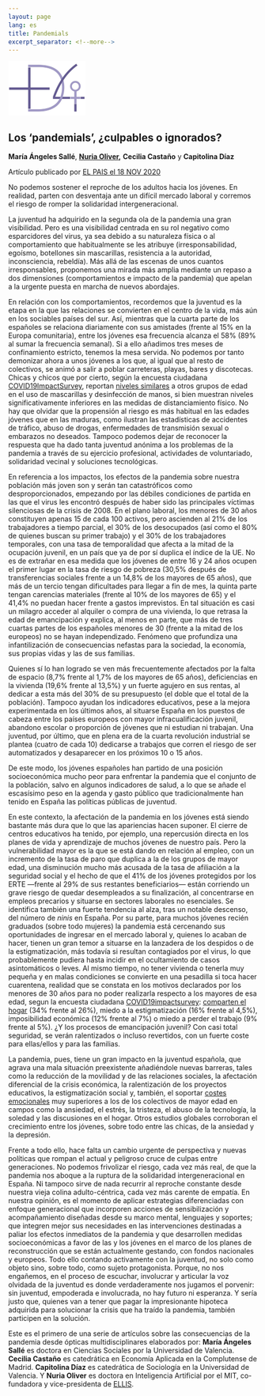 ```yaml
---
layout: page
lang: es
title: Pandemials 
excerpt_separator: <!--more-->
---
```


<img src="../assets/logomasdecuatro.png" alt="logomasdecuatro" style="zoom:25%;" />

## **Los ‘pandemials’, ¿culpables o ignorados?**

**María Ángeles Sallé**, **[Nuria Oliver](https://nuriaoliver.com),** **Cecilia Castaño** y **Capitolina Díaz** 

Artículo publicado por [EL PAIS el 18 NOV 2020](https://elpais.com/hemeroteca/2020-11-18/) 

No podemos sostener el reproche de los adultos hacia los jóvenes. En realidad, parten con desventaja ante un difícil mercado laboral y corremos el riesgo de romper la solidaridad intergeneracional. <!--more-->

La juventud ha adquirido en la segunda ola de la pandemia una gran visibilidad. Pero es una visibilidad centrada en su rol negativo como esparcidores del virus, ya sea debido a su naturaleza física o al comportamiento que habitualmente se les atribuye (irresponsabilidad, egoísmo, botellones sin mascarillas, resistencia a la autoridad, inconsciencia, rebeldía). Más allá de las escenas de unos cuantos irresponsables, proponemos una mirada más amplia mediante un repaso a dos dimensiones (comportamientos e impacto de la pandemia) que apelan a la urgente puesta en marcha de nuevos abordajes.

En relación con los comportamientos, recordemos que la juventud es la etapa en la que las relaciones se convierten en el centro de la vida, más aún en los sociables países del sur. Así, mientras que la cuarta parte de los españoles se relaciona diariamente con sus amistades (frente al 15% en la Europa comunitaria), entre los jóvenes esa frecuencia alcanza el 58% (89% al sumar la frecuencia semanal). Si a ello añadimos tres meses de confinamiento estricto, tenemos la mesa servida. No podemos por tanto demonizar ahora a unos jóvenes a los que, al igual que al resto de colectivos, se animó a salir a poblar carreteras, playas, bares y discotecas. Chicas y chicos que por cierto, según la encuesta ciudadana [COVID19ImpactSurvey](https://covid19impactsurvey.org), reportan [niveles similares](https://ellisalicante.org/es/covid19impactsurvey) a otros grupos de edad en el uso de mascarillas y desinfección de manos, si bien muestran niveles significativamente inferiores en las medidas de distanciamiento físico. No hay que olvidar que la propensión al riesgo es más habitual en las edades jóvenes que en las maduras, como ilustran las estadísticas de accidentes de tráfico, abuso de drogas, enfermedades de transmisión sexual o embarazos no deseados. Tampoco podemos dejar de reconocer la respuesta que ha dado tanta juventud anónima a los problemas de la pandemia a través de su ejercicio profesional, actividades de voluntariado, solidaridad vecinal y soluciones tecnológicas.

En referencia a los impactos, los efectos de la pandemia sobre nuestra población más joven son y serán tan catastróficos como desproporcionados, empezando por las débiles condiciones de partida en las que el virus les encontró después de haber sido las principales víctimas silenciosas de la crisis de 2008. En el plano laboral, los menores de 30 años constituyen apenas 15 de cada 100 activos, pero ascienden al 21% de los trabajadores a tiempo parcial, el 30% de los desocupados (así como el 80% de quienes buscan su primer trabajo) y el 30% de los trabajadores temporales, con una tasa de temporalidad que afecta a la mitad de la ocupación juvenil, en un país que ya de por sí duplica el índice de la UE. No es de extrañar en esa medida que los jóvenes de entre 16 y 24 años ocupen el primer lugar en la tasa de riesgo de pobreza (30,5% después de transferencias sociales frente a un 14,8% de los mayores de 65 años), que más de un tercio tengan dificultades para llegar a fin de mes, la quinta parte tengan carencias materiales (frente al 10% de los mayores de 65) y el 41,4% no puedan hacer frente a gastos imprevistos. En tal situación es casi un milagro acceder al alquiler o compra de una vivienda, lo que retrasa la edad de emancipación y explica, al menos en parte, que más de tres cuartas partes de los españoles menores de 30 (frente a la mitad de los europeos) no se hayan independizado. Fenómeno que profundiza una infantilización de consecuencias nefastas para la sociedad, la economía, sus propias vidas y las de sus familias.

Quienes sí lo han logrado se ven más frecuentemente afectados por la falta de espacio (8,7% frente al 1,7% de los mayores de 65 años), deficiencias en la vivienda (19,6% frente al 13,5%) y un fuerte agujero en sus rentas, al dedicar a esta más del 30% de su presupuesto (el doble que el total de la población). Tampoco ayudan los indicadores educativos, pese a la mejora experimentada en los últimos años, al situarse España en los puestos de cabeza entre los países europeos con mayor infracualificación juvenil, abandono escolar o proporción de jóvenes que ni estudian ni trabajan. Una juventud, por último, que en plena era de la cuarta revolución industrial se plantea (cuatro de cada 10) dedicarse a trabajos que corren el riesgo de ser automatizados y desaparecer en los próximos 10 o 15 años.

De este modo, los jóvenes españoles han partido de una posición socioeconómica mucho peor para enfrentar la pandemia que el conjunto de la población, salvo en algunos indicadores de salud, a lo que se añade el escasísimo peso en la agenda y gasto público que tradicionalmente han tenido en España las políticas públicas de juventud.

En este contexto, la afectación de la pandemia en los jóvenes está siendo bastante más dura que lo que las apariencias hacen suponer. El cierre de centros educativos ha tenido, por ejemplo, una repercusión directa en los planes de vida y aprendizaje de muchos jóvenes de nuestro país. Pero la vulnerabilidad mayor es la que se está dando en relación al empleo, con un incremento de la tasa de paro que duplica a la de los grupos de mayor edad, una disminución mucho más acusada de la tasa de afiliación a la seguridad social y el hecho de que el 41% de los jóvenes protegidos por los ERTE —frente al 29% de sus restantes beneficiarios— están corriendo un grave riesgo de quedar desempleados a su finalización, al concentrarse en empleos precarios y situarse en sectores laborales no esenciales. Se identifica también una fuerte tendencia al alza, tras un notable descenso, del número de *ninis* en España. Por su parte, para muchos jóvenes recién graduados (sobre todo mujeres) la pandemia está cercenando sus oportunidades de ingresar en el mercado laboral y, quienes lo acaban de hacer, tienen un gran temor a situarse en la lanzadera de los despidos o de la estigmatización, más todavía si resultan contagiados por el virus, lo que probablemente pudiera hasta incidir en el ocultamiento de casos asintomáticos o leves. Al mismo tiempo, no tener vivienda o tenerla muy pequeña y en malas condiciones se convierte en una pesadilla si toca hacer cuarentena, realidad que se constata en los motivos declarados por los menores de 30 años para no poder realizarla respecto a los mayores de esa edad, segun la encuesta ciudadana [COVID19impactsurvey](https://covid19impactsurvey.org): [comparten el hogar](https://ellisalicante.org/es/covid19impactsurvey) (34% frente al 26%), miedo a la estigmatización (16% frente al 4,5%), imposibilidad económica (12% frente al 7%) o miedo a perder el trabajo (9% frente al 5%). ¿Y los procesos de emancipación juvenil? Con casi total seguridad, se verán ralentizados o incluso revertidos, con un fuerte coste para ellas/ellos y para las familias.

La pandemia, pues, tiene un gran impacto en la juventud española, que agrava una mala situación preexistente añadiéndole nuevas barreras, tales como la reducción de la movilidad y de las relaciones sociales, la afectación diferencial de la crisis económica, la ralentización de los proyectos educativos, la estigmatización social y, también, el soportar [costes emocionales](https://ellisalicante.org/es/covid19impactsurvey) muy superiores a los de los colectivos de mayor edad en campos como la ansiedad, el estrés, la tristeza, el abuso de la tecnología, la soledad y las discusiones en el hogar. Otros estudios globales corroboran el crecimiento entre los jóvenes, sobre todo entre las chicas, de la ansiedad y la depresión.

Frente a todo ello, hace falta un cambio urgente de perspectiva y nuevas políticas que rompan el actual y peligroso cruce de culpas entre generaciones. No podemos frivolizar el riesgo, cada vez más real, de que la pandemia nos aboque a la ruptura de la solidaridad intergeneracional en España. Ni tampoco sirve de nada recurrir al reproche constante desde nuestra vieja colina adulto-céntrica, cada vez más carente de empatía. En nuestra opinión, es el momento de aplicar estrategias diferenciadas con enfoque generacional que incorporen acciones de sensibilización y acompañamiento diseñadas desde su marco mental, lenguajes y soportes; que integren mejor sus necesidades en las intervenciones destinadas a paliar los efectos inmediatos de la pandemia y que desarrollen medidas socioeconómicas a favor de las y los jóvenes en el marco de los planes de reconstrucción que se están actualmente gestando, con fondos nacionales y europeos. Todo ello contando activamente con la juventud, no solo como objeto sino, sobre todo, como sujeto protagonista. Porque, no nos engañemos, en el proceso de escuchar, involucrar y articular la voz olvidada de la juventud es donde verdaderamente nos jugamos el porvenir: sin juventud, empoderada e involucrada, no hay futuro ni esperanza. Y sería justo que, quienes van a tener que pagar la impresionante hipoteca adquirida para solucionar la crisis que ha traído la pandemia, también participen en la solución.

Este es el primero de una serie de artículos sobre las consecuencias de la pandemia desde ópticas multidisciplinares elaborados por: **María Ángeles Sallé** es doctora en Ciencias Sociales por la Universidad de Valencia. **Cecilia Castaño** es catedrática en Economía Aplicada en la Complutense de Madrid. **Capitolina Díaz** es catedrática de Sociología en la Universidad de Valencia. Y **Nuria Oliver** es doctora en Inteligencia Artificial por el MIT, co-fundadora y vice-presidenta de [ELLIS](https://ellis.eu).